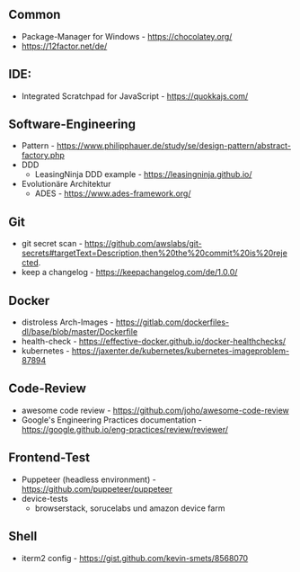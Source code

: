 ## Common
* Package-Manager for Windows - https://chocolatey.org/
* https://12factor.net/de/

## IDE:
* Integrated Scratchpad for JavaScript - https://quokkajs.com/

## Software-Engineering
* Pattern - https://www.philipphauer.de/study/se/design-pattern/abstract-factory.php
* DDD
  * LeasingNinja DDD example - https://leasingninja.github.io/
* Evolutionäre Architektur
  * ADES - https://www.ades-framework.org/

## Git
* git secret scan - https://github.com/awslabs/git-secrets#targetText=Description,then%20the%20commit%20is%20rejected.
* keep a changelog - https://keepachangelog.com/de/1.0.0/

## Docker
* distroless Arch-Images - https://gitlab.com/dockerfiles-dl/base/blob/master/Dockerfile
* health-check - https://effective-docker.github.io/docker-healthchecks/
* kubernetes - https://jaxenter.de/kubernetes/kubernetes-imageproblem-87894

## Code-Review
* awesome code review - https://github.com/joho/awesome-code-review
* Google's Engineering Practices documentation - https://google.github.io/eng-practices/review/reviewer/

## Frontend-Test
* Puppeteer (headless environment) - https://github.com/puppeteer/puppeteer
* device-tests
  * browserstack, sorucelabs und amazon device farm
  
## Shell
* iterm2 config - https://gist.github.com/kevin-smets/8568070


